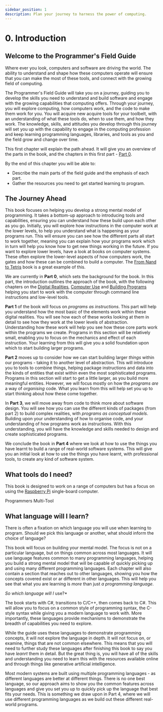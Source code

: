 ```yaml
---
sidebar_position: 1
description: Plan your journey to harness the power of computing.
---
```


# 0. Introduction

## Welcome to the Programmer's Field Guide

Where ever you look, computers and software are driving the world. The ability to understand and shape how these computers operate will ensure that you can make the most of these tools, and connect with the growing field of computing.

The Programmer's Field Guide will take you on a journey, guiding you to develop the skills you need to understand and build software and engage with the growing capabilities that computing offers. Through your journey, you will explore computing, how computers work, and the code to make them work for you. You will acquire new acquire tools for your toolbelt, with an understanding of what these tools do, when to use them, and how they work. The knowledge, skills, and attitudes you develop through this journey will set you up with the capability to engage in the computing profession and keep learning programming languages, libraries, and tools as you and the field grow and change over time.

This first chapter will explain the path ahead. It will give you an overview of the parts in the book, and the chapters in this first part - [Part 0](../category/part-0-getting-started).

By the end of this chapter you will be able to:

- Describe the main parts of the field guide and the emphasis of each part.
- Gather the resources you need to get started learning to program.

## The Journey Ahead

This book focuses on helping you develop a strong mental model of programming. It takes a bottom-up approach to introducing tools and capabilities, ensuring you can understand how these build upon each other as you go. Initially, you will explore how instructions in the computer work at the lower levels, to help you understand what is happening as your programs run. This will ensure you can see how the different parts all start to work together, meaning you can explain how your programs work which in turn will help you know how to get new things working in the future. If you want to explore lower levels, have a look at books on computer systems. These often explore the lower-level aspects of how computers work, the gates and how these can be combined to build a computer. The [From Nand to Tetris](https://www.nand2tetris.org) book is a great example of this.

We are currently in **Part 0**, which sets the background for the book. In this part, the introduction outlines the approach of the book, with the following chapters on the [Digital Realities](abstraction), [Computer Use](computer-use) and [Building Programs](building-programs) helping you start to work with the computer through command line instructions and low-level tools.

**Part 1** of the book will focus on *programs as instructions*. This part will help you understand how the most basic of the elements work within these digital realities. You will see how each of these works looking at them in detail to see how they work at the lower levels of abstraction. Understanding how these work will help you see how these core parts work within the programs we create. Programs in this section will be relatively small, enabling you to focus on the mechanics and effect of each instruction. Your learning from this will give you a solid foundation upon which to start building larger programs.

**Part 2** moves up to consider how we can start building larger *things* within our programs - taking it to another level of abstraction. This will introduce you to tools to combine things, helping package instructions and data into the kinds of entities that exist within even the most sophisticated programs. Programs in this section will start to get a little larger, as you build more meaningful entities. However, we will focus mostly on how the *programs are* a way of *organising* code. What you learn from this will help set you up to start thinking about how these come together.

In **Part 3**, we will move away from code to think more about software design. You will see how you can use the different kinds of packages (from part 2) to build complex realities, with *programs as conceptual models*. Building upon your understanding of how to organise code, and your understanding of how programs work as instructions. With this understanding, you will have the knowledge and skills needed to design and create sophisticated programs.

We conclude the book in **Part 4** where we look at how to use the things you have learnt to build a range of real-world software systems. This will give you an initial look at how to use the things you have learnt, with professional tools, to create any kind of software system.

## What tools do I need?

This book is designed to work on a range of computers but has a focus on using the [Raspberry Pi](https://www.raspberrypi.org) single-board computer. 

Programmers Multi-Tool

## What language will I learn?

There is often a fixation on which language you will use when learning to program. Should we pick this language or another, what should inform the choice of language?

This book will focus on building your mental model. The focus is not on a particular language, but on things common across most languages. It will use language features common to many programming languages, helping you build a strong mental model that will be capable of quickly picking up and using many different programming languages. Each chapter will also contain a section that reaches out to other languages, showing you how the concepts covered exist or ar different in other languages. This will help you see that what you are learning is *more* than just *a programming language*.

_So which _language_ will I_ use?*

The book starts with C#, transitions to C/C++, then comes back to C#. This will allow you to focus on a common style of programming syntax, the C-style syntax while giving you a modern language to work with. More importantly, these languages provide mechanisms to demonstrate the breadth of capabilities you need to explore.

While the guide uses these languages to demonstrate programming concepts, it will not explore the language in depth. It will not focus on, or examine, things that are not common elsewhere. This means that you will need to further study these languages after finishing this book to say you have *leanrt* them in detail. But the great thing is, you will have all of the skills and understanding you need to learn this with the resources available online and through things like generative artificial intelligence.

Most modern systems are built using multiple programming languages - as different languages are better at different things. There is no one best language, so our approach aims to show you the common features across languages and give you set you up to quickly pick up the language that best fits your needs. This is something we draw upon in Part 4, where we will use different programming languages as we build out these different real-world programs.


